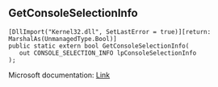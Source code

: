 ## GetConsoleSelectionInfo

```
[DllImport("Kernel32.dll", SetLastError = true)][return: MarshalAs(UnmanagedType.Bool)]
public static extern bool GetConsoleSelectionInfo(
   out CONSOLE_SELECTION_INFO lpConsoleSelectionInfo
);
```

Microsoft documentation: [Link](https://docs.microsoft.com/en-us/windows/console/getconsoleselectioninfo)
